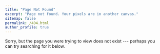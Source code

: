 ```yaml
---
title: "Page Not Found"
excerpt: "Page not found. Your pixels are in another canvas."
sitemap: false
permalink: /404.html
author_profile: true  
---
```


Sorry, but the page you were trying to view does not exist --- perhaps you can try searching for it below.

<!--
<script type="text/javascript">
  var GOOG_FIXURL_LANG = 'en';
  var GOOG_FIXURL_SITE = '{{ site.url }}'
</script>
<script type="text/javascript"
  src="//linkhelp.clients.google.com/tbproxy/lh/wm/fixurl.js">
</script>
-->
